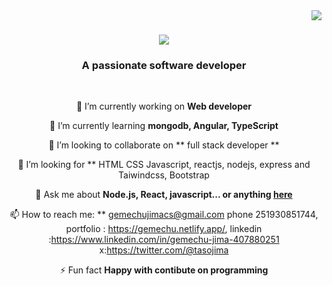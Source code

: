 

<img align="right" src="https://visitor-badge.laobi.icu/badge?page_id=gemechu-jima.portfolio" />

<h1 align="center">
    <img src="https://readme-typing-svg.herokuapp.com/?font=Righteous&size=35&center=true&vCenter=true&width=500&height=70&duration=4000&lines=Hi+There!+👋;+I'm+Gemechu+Jima!;" />
</h1>

<h3 align="center">A passionate software developer </h3>

<br/>

<div align="center">
 
 🔭 I’m currently working on **Web developer**
 
 🌱 I’m currently learning **mongodb, Angular, TypeScript**
 
  👯 I’m looking to collaborate on ** full stack developer **

  🤔 I’m looking for ** HTML CSS Javascript, reactjs, nodejs, express and Taiwindcss, Bootstrap
  
💬 Ask me about **Node.js, React, javascript... or anything [here](https://github.com/gemechu-jima/gemechu-jima/issues)**

 📫 How to reach me: ** gemechujimacs@gmail.com  phone 251930851744, portfolio : https://gemechu.netlify.app/,
 linkedin :https://www.linkedin.com/in/gemechu-jima-407880251 x:https://twitter.com/@tasojima
 
⚡ Fun fact **Happy with contibute on programming**

<!--
**gemechu-jima/gemechu-jima** is a ✨ _special_ ✨ repository because its `README.md` (this file) appears on your GitHub profile.

Here are some ideas to get you started:

- 🔭 I’m currently working on ...
- 🌱 I’m currently learning ...
- 👯 I’m looking to collaborate on ...
- 🤔 I’m looking for help with ...
- 💬 Ask me about ...
- 📫 How to reach me: ...
- 😄 Pronouns: ...
- ⚡ Fun fact: ...
-->
